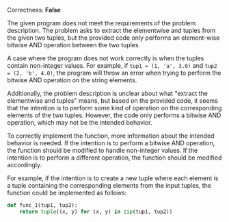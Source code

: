Correctness: **False**

The given program does not meet the requirements of the problem description. The problem asks to extract the elementwise and tuples from the given two tuples, but the provided code only performs an element-wise bitwise AND operation between the two tuples.

A case where the program does not work correctly is when the tuples contain non-integer values. For example, if `tup1 = (1, 'a', 3.0)` and `tup2 = (2, 'b', 4.0)`, the program will throw an error when trying to perform the bitwise AND operation on the string elements.

Additionally, the problem description is unclear about what "extract the elementwise and tuples" means, but based on the provided code, it seems that the intention is to perform some kind of operation on the corresponding elements of the two tuples. However, the code only performs a bitwise AND operation, which may not be the intended behavior.

To correctly implement the function, more information about the intended behavior is needed. If the intention is to perform a bitwise AND operation, the function should be modified to handle non-integer values. If the intention is to perform a different operation, the function should be modified accordingly. 

For example, if the intention is to create a new tuple where each element is a tuple containing the corresponding elements from the input tuples, the function could be implemented as follows:

```python
def func_1(tup1, tup2):
    return tuple((x, y) for (x, y) in zip(tup1, tup2))
```